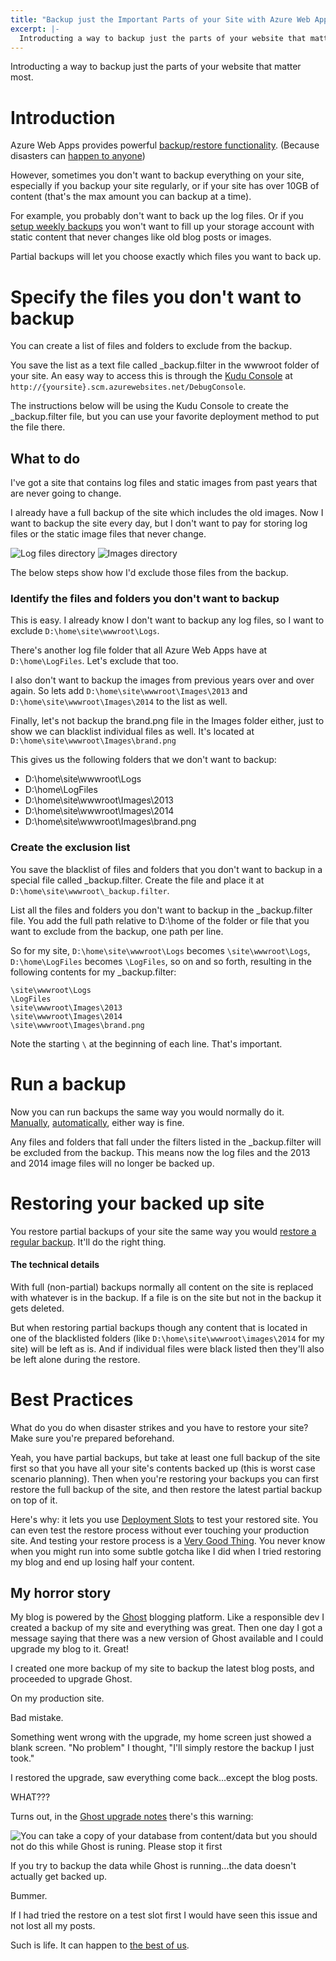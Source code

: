 ```yaml
---
title: "Backup just the Important Parts of your Site with Azure Web Apps"
excerpt: |-
  Introducting a way to backup just the parts of your website that matter most.
---
```


Introducting a way to backup just the parts of your website that matter most.

# Introduction

Azure Web Apps provides powerful [backup/restore functionality](https://azure.microsoft.com/en-us/documentation/articles/web-sites-backup/). (Because disasters can [happen to anyone](http://blog.codinghorror.com/international-backup-awareness-day/))

However, sometimes you don't want to backup everything on your site, especially if you backup your site regularly, or if your site has over 10GB of content (that's the max amount you can backup at a time).

For example, you probably don't want to back up the log files. Or if you [setup weekly backups](https://azure.microsoft.com/en-us/documentation/articles/web-sites-backup/#configure-automated-backups) you won't want to fill up your storage account with static content that never changes like old blog posts or images. 

Partial backups will let you choose exactly which files you want to back up.

# Specify the files you don't want to backup

You can create a list of files and folders to exclude from the backup.  

You save the list as a text file called _backup.filter in the wwwroot folder of your site. An easy way to access this is through the [Kudu Console](https://github.com/projectkudu/kudu/wiki/Kudu-console) at `http://{yoursite}.scm.azurewebsites.net/DebugConsole`.  

The instructions below will be using the Kudu Console to create the _backup.filter file, but you can use your favorite deployment method to put the file there.

## What to do

I've got a site that contains log files and static images from past years that are never going to change.

I already have a full backup of the site which includes the old images. Now I want to backup the site every day, but I don't want to pay for storing log files or the static image files that never change.

![Log files directory](/images/2015/06/Logs-1.PNG) ![Images directory](/images/2015/06/Images-2.PNG)

The below steps show how I'd exclude those files from the backup.

### Identify the files and folders you don't want to backup

This is easy. I already know I don't want to backup any log files, so I want to exclude `D:\home\site\wwwroot\Logs`.  

There's another log file folder that all Azure Web Apps have at `D:\home\LogFiles`. Let's exclude that too.

I also don't want to backup the images from previous years over and over again. So lets add `D:\home\site\wwwroot\Images\2013` and `D:\home\site\wwwroot\Images\2014` to the list as well.

Finally, let's not backup the brand.png file in the Images folder either, just to show we can blacklist individual files as well. It's located at `D:\home\site\wwwroot\Images\brand.png` 

This gives us the following folders that we don't want to backup:

* D:\home\site\wwwroot\Logs
* D:\home\LogFiles
* D:\home\site\wwwroot\Images\2013
* D:\home\site\wwwroot\Images\2014
* D:\home\site\wwwroot\Images\brand.png

### Create the exclusion list

You save the blacklist of files and folders that you don't want to backup in  a special file called _backup.filter.  Create the file and place it at `D:\home\site\wwwroot\_backup.filter`.

List all the files and folders you don't want to backup in the _backup.filter file. You add the full path relative to D:\home of the folder or file that you want to exclude from the backup, one path per line.

So for my site, `D:\home\site\wwwroot\Logs` becomes `\site\wwwroot\Logs`, `D:\home\LogFiles` becomes `\LogFiles`, so on and so forth, resulting in the following contents for my _backup.filter:

	\site\wwwroot\Logs
    \LogFiles
    \site\wwwroot\Images\2013
    \site\wwwroot\Images\2014
    \site\wwwroot\Images\brand.png

Note the starting `\` at the beginning of each line. That's important.

# Run a backup

Now you can run backups the same way you would normally do it. [Manually](https://azure.microsoft.com/en-us/documentation/articles/web-sites-backup/#create-a-manual-backup), [automatically](https://azure.microsoft.com/en-us/documentation/articles/web-sites-backup/#configure-automated-backups), either way is fine.

Any files and folders that fall under the filters listed in the _backup.filter will be excluded from the backup. This means now the log files and the 2013 and 2014 image files will no longer be backed up.

# Restoring your backed up site

You restore partial backups of your site the same way you would [restore a regular backup](https://azure.microsoft.com/en-us/documentation/articles/web-sites-restore/). It'll do the right thing.

#### The technical details

With full (non-partial) backups normally all content on the site is replaced with whatever is in the backup.  If a file is on the site but not in the backup it gets deleted.

But when restoring partial backups though any content that is located in one of the blacklisted folders (like `D:\home\site\wwwroot\images\2014` for my site) will be left as is. And if individual files were black listed then they'll also be left alone during the restore.

# Best Practices

What do you do when disaster strikes and you have to restore your site?  Make sure you're prepared beforehand.

Yeah, you have partial backups, but take at least one full backup of the site first so that you have all your site's contents backed up (this is worst case scenario planning).  Then when you're restoring your backups you can first restore the full backup of the site, and then restore the latest partial backup on top of it.

Here's why: it lets you use [Deployment Slots](https://azure.microsoft.com/en-us/documentation/articles/web-sites-staged-publishing/) to test your restored site. You can even test the restore process without ever touching your production site. And testing your restore process is a [Very Good Thing](http://axcient.com/blog/one-thing-can-derail-disaster-recovery-plan/).  You never know when you might run into some subtle gotcha like I did when I tried restoring my blog and end up losing half your content.

## My horror story

My blog is powered by the [Ghost](https://ghost.org/) blogging platform.  Like a responsible dev I created a backup of my site and everything was great. Then one day I got a message saying that there was a new version of Ghost available and I could upgrade my blog to it. Great!

I created one more backup of my site to backup the latest blog posts, and proceeded to upgrade Ghost. 

On my production site. 

Bad mistake.  

Something went wrong with the upgrade, my home screen just showed a blank screen.  "No problem" I thought, "I'll simply restore the backup I just took."

I restored the upgrade, saw everything come back...except the blog posts.

WHAT???

Turns out, in the [Ghost upgrade notes](http://support.ghost.org/how-to-upgrade/) there's this warning:

![You can take a copy of your database from content/data but you  should not do this while Ghost is runing. Please stop it first](/images/2015/06/Ghost--upgrade-warning.PNG)

If you try to backup the data while Ghost is running...the data doesn't actually get backed up.

Bummer.

If I had tried the restore on a test slot first I would have seen this issue and not lost all my posts.

Such is life. It can happen to [the best of us](http://blog.codinghorror.com/international-backup-awareness-day/).  

